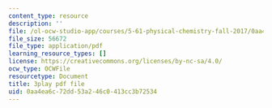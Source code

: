 ```yaml
---
content_type: resource
description: ''
file: /ol-ocw-studio-app/courses/5-61-physical-chemistry-fall-2017/0aa4ea6c72dd53a246c0413cc3b72534_sZlTriaYRM0.pdf
file_size: 56672
file_type: application/pdf
learning_resource_types: []
license: https://creativecommons.org/licenses/by-nc-sa/4.0/
ocw_type: OCWFile
resourcetype: Document
title: 3play pdf file
uid: 0aa4ea6c-72dd-53a2-46c0-413cc3b72534
---
```


